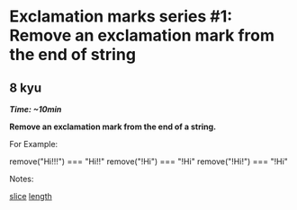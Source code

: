 # Exclamation marks series #1: Remove an exclamation mark from the end of string

## 8 kyu

**_Time: ~10min_**

**Remove an exclamation mark from the end of a string.**

For Example:

remove("Hi!!!") === "Hi!!"
remove("!Hi") === "!Hi"
remove("!Hi!") === "!Hi"

Notes:

[slice](https://developer.mozilla.org/en-US/docs/Web/JavaScript/Reference/Global_Objects/Array/slice)
[length](https://developer.mozilla.org/en-US/docs/Web/JavaScript/Reference/Global_Objects/Array/length)
